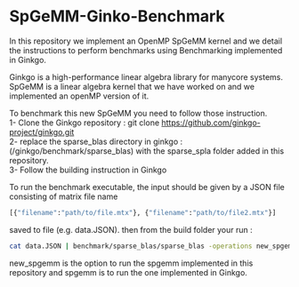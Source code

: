 # SpGeMM-Ginko-Benchmark
In this repository we implement an OpenMP SpGeMM kernel and we detail the instructions to perform benchmarks using Benchmarking implemented in Ginkgo.

Ginkgo is a high-performance linear algebra library for manycore systems. SpGeMM is a linear algebra kernel that we have worked on and we implemented an openMP version of it. 

To benchmark this new SpGeMM you need to follow those instruction.    
1- Clone the Ginkgo repository : git clone https://github.com/ginkgo-project/ginkgo.git  
2- replace the sparse_blas directory in ginkgo : (/ginkgo/benchmark/sparse_blas) with the sparse_spla folder added in this repository.   
3- Follow the building instruction in Ginkgo   
 
To run the benchmark executable, the input should be given by a JSON file consisting of matrix file name 
```sh
[{"filename":"path/to/file.mtx"}, {"filename":"path/to/file2.mtx"}]
``` 
saved to file (e.g. data.JSON). 
then from the build folder your run : 
``` sh
cat data.JSON | benchmark/sparse_blas/sparse_blas -operations new_spgemm -executor omp -detailed
```
new_spgemm is the option to run the spgemm implemented in this repository and spgemm is to run the one implemented in Ginkgo. 


